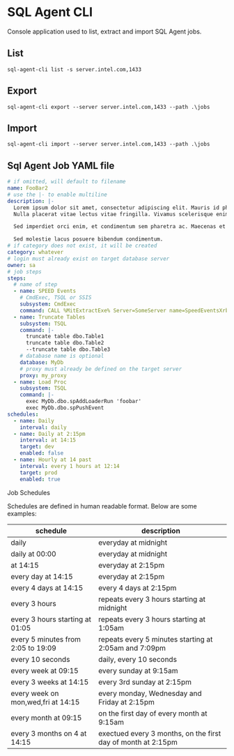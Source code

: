 # SQL Agent CLI

Console application used to list, extract and import SQL Agent jobs.

## List

```
sql-agent-cli list -s server.intel.com,1433
```

## Export

```
sql-agent-cli export --server server.intel.com,1433 --path .\jobs
```

## Import

```
sql-agent-cli import --server server.intel.com,1433 --path .\jobs
```

## Sql Agent Job YAML file

```yaml
# if omitted, will default to filename
name: FooBar2
# use the |- to enable multiline
description: |-
  Lorem ipsum dolor sit amet, consectetur adipiscing elit. Mauris id pharetra sem. Interdum et malesuada fames ac ante ipsum primis in faucibus. Morbi ante tortor, imperdiet eget laoreet ac, vehicula in metus. Morbi nec tellus nulla. 
  Nulla placerat vitae lectus vitae fringilla. Vivamus scelerisque enim ut nisi mattis rutrum. 

  Sed imperdiet orci enim, et condimentum sem pharetra ac. Maecenas et eros eu risus malesuada molestie. Proin ex mauris, vehicula sed ipsum ut, pharetra placerat dui. Suspendisse quis fermentum nisl. 

  Sed molestie lacus posuere bibendum condimentum.
# if category does not exist, it will be created
category: whatever
# login must already exist on target database server
owner: sa
# job steps
steps:
  # name of step
  - name: SPEED Events
    # CmdExec, TSQL or SSIS
    subsystem: CmdExec
    command: CALL %MitExtractExe% Server=SomeServer name=SpeedEventsXrb site=SITE1
  - name: Truncate Tables
    subsystem: TSQL
    command: |-
      truncate table dbo.Table1
      truncate table dbo.Table2
      --truncate table dbo.Table3
    # database name is optional
    database: MyDb
    # proxy must already be defined on the target server
    proxy: my_proxy
  - name: Load Proc
    subsystem: TSQL
    command: |-
      exec MyDb.dbo.spAddLoaderRun 'foobar'
      exec MyDb.dbo.spPushEvent
schedules:
  - name: Daily
    interval: daily
  - name: Daily at 2:15pm
    interval: at 14:15
    target: dev
    enabled: false
  - name: Hourly at 14 past
    interval: every 1 hours at 12:14
    target: prod
    enabled: true
```

Job Schedules

Schedules are defined in human readable format. Below are some examples:

| schedule                           | description                                                  |
| ---------------------------------- | ------------------------------------------------------------ |
| daily                              | everyday at midnight                                         |
| daily at 00:00                     | everyday at midnight                                         |
| at 14:15                           | everyday at 2:15pm                                           |
| every day at 14:15                 | everyday at 2:15pm                                           |
| every 4 days at 14:15              | every 4 days at 2:15pm                                       |
| every 3 hours                      | repeats every 3 hours starting at midnight                   |
| every 3 hours starting at 01:05    | repeats every 3 hours starting at 1:05am                     |
| every 5 minutes from 2:05 to 19:09 | repeats every 5 minutes starting at 2:05am and 7:09pm        |
| every 10 seconds                   | daily, every 10 seconds                                      |
| every week at 09:15                | every sunday at 9:15am                                       |
| every 3 weeks at 14:15             | every 3rd sunday at 2:15pm                                   |
| every week on mon,wed,fri at 14:15 | every monday, Wednesday and Friday at 2:15pm                 |
| every month at 09:15               | on the first day of every month at 9:15am                    |
| every 3 months on 4 at 14:15       | exectued every 3 months, on the first day of month at 2:15pm |
